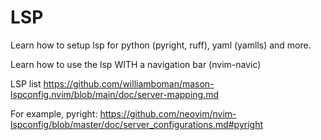 # LSP 

Learn how to setup lsp for python (pyright, ruff), yaml (yamlls) and more.

Learn how to use the lsp WITH a navigation bar (nvim-navic)

LSP list https://github.com/williamboman/mason-lspconfig.nvim/blob/main/doc/server-mapping.md

For example, pyright: https://github.com/neovim/nvim-lspconfig/blob/master/doc/server_configurations.md#pyright
